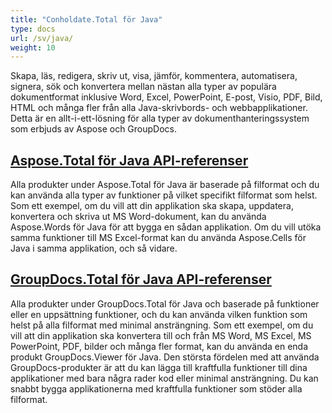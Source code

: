 ```yaml
---
title: "Conholdate.Total för Java"
type: docs
url: /sv/java/
weight: 10
---
```


Skapa, läs, redigera, skriv ut, visa, jämför, kommentera, automatisera, signera, sök och konvertera mellan nästan alla typer av populära dokumentformat inklusive Word, Excel, PowerPoint, E-post, Visio, PDF, Bild, HTML och många fler från alla Java-skrivbords- och webbapplikationer. Detta är en allt-i-ett-lösning för alla typer av dokumenthanteringssystem som erbjuds av Aspose och GroupDocs.

## [Aspose.Total för Java API-referenser](/aspose-total-for-java/)

Alla produkter under Aspose.Total för Java är baserade på filformat och du kan använda alla typer av funktioner på vilket specifikt filformat som helst. Som ett exempel, om du vill att din applikation ska skapa, uppdatera, konvertera och skriva ut MS Word-dokument, kan du använda Aspose.Words för Java för att bygga en sådan applikation. Om du vill utöka samma funktioner till MS Excel-format kan du använda Aspose.Cells för Java i samma applikation, och så vidare.

## [GroupDocs.Total för Java API-referenser](/groupdocs-total-for-java/)

Alla produkter under GroupDocs.Total för Java och baserade på funktioner eller en uppsättning funktioner, och du kan använda vilken funktion som helst på alla filformat med minimal ansträngning. Som ett exempel, om du vill att din applikation ska konvertera till och från MS Word, MS Excel, MS PowerPoint, PDF, bilder och många fler format, kan du använda en enda produkt GroupDocs.Viewer för Java. Den största fördelen med att använda GroupDocs-produkter är att du kan lägga till kraftfulla funktioner till dina applikationer med bara några rader kod eller minimal ansträngning. Du kan snabbt bygga applikationerna med kraftfulla funktioner som stöder alla filformat.